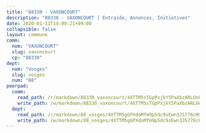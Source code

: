 ```yaml
---
title: "88330 - VAXONCOURT"
description: "88330 - VAXONCOURT | Entraide, Annonces, Initiatives"
date: 2020-01-11T14:09:21+09:00
collapsible: false
layout: commune
comm:
  nom: "VAXONCOURT"
  slug: vaxoncourt
  cp: "88330"
dept:
  nom: "Vosges"
  slug: vosges
  num: "88"
peerpad:
  comm:
    read_path: /r/markdown/88330_vaxoncourt/4XTTM5sTGpPxjkY5PaXbzARLUnFrAF3cEo4wcqBXsxEBbXtaD
    write_path: /w/markdown/88330_vaxoncourt/4XTTM5sTGpPxjkY5PaXbzARLUnFrAF3cEo4wcqBXsxEBbXtaD-K3TgTtgmbwjVJ2MRQRRuUS2DfWtSLwV4oYsnxQgW7REbm5sqNUqNWiKHCd3FPnh1frftmYWUzBHzC23sfMsMvasAgk2WE8K2c7jevMDMsCSVSeFeAARHnVPB5ywJJRh8aFCzQm2H
  dept:
    read_path: /r/markdown/88_vosges/4XTTM5gGPXdoMfm9p5dc9sEwn3JS776cHSw64JYpD4AKnKgyh
    write_path: /w/markdown/88_vosges/4XTTM5gGPXdoMfm9p5dc9sEwn3JS776cHSw64JYpD4AKnKgyh-K3TgUjEFywcTUHQwfrd2vcZqhoXLakdoQGFv4iriv1FKkvQkBsudnBxafkQDfPcxTDRHN5T6bYyganuvcakuKenYoB5mPLKqUBjNMwpn75GQVixUmzXGkneDufRSqDthC8iyXi1Z
---
```


